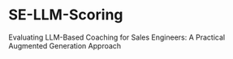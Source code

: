 # SE-LLM-Scoring
Evaluating LLM-Based Coaching for Sales Engineers: A Practical Augmented Generation Approach
